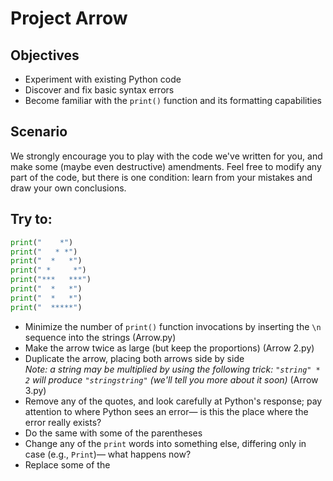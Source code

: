 # Project Arrow

## Objectives

- Experiment with existing Python code
- Discover and fix basic syntax errors
- Become familiar with the `print()` function and its formatting capabilities

## Scenario

We strongly encourage you to play with the code we've written for you, and make some (maybe even destructive) amendments. Feel free to modify any part of the code, but there is one condition: learn from your mistakes and draw your own conclusions.

## Try to:

```python
print("    *")
print("   * *")
print("  *   *")
print(" *     *")
print("***   ***")
print("  *   *")
print("  *   *")
print("  *****")
```

- Minimize the number of `print()` function invocations by inserting the `\n` sequence into the strings (Arrow.py)
- Make the arrow twice as large (but keep the proportions) (Arrow 2.py)
- Duplicate the arrow, placing both arrows side by side  
  *Note: a string may be multiplied by using the following trick: `"string" * 2` will produce `"stringstring"` (we'll tell you more about it soon)* (Arrow 3.py)
- Remove any of the quotes, and look carefully at Python's response; pay attention to where Python sees an error— is this the place where the error really exists?
- Do the same with some of the parentheses
- Change any of the `print` words into something else, differing only in case (e.g., `Print`)— what happens now?
- Replace some of the